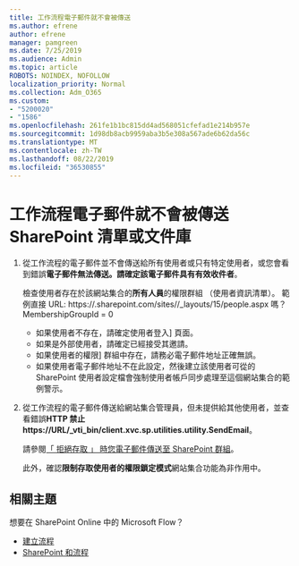 ```yaml
---
title: 工作流程電子郵件就不會被傳送
ms.author: efrene
author: efrene
manager: pamgreen
ms.date: 7/25/2019
ms.audience: Admin
ms.topic: article
ROBOTS: NOINDEX, NOFOLLOW
localization_priority: Normal
ms.collection: Adm_O365
ms.custom:
- "5200020"
- "1586"
ms.openlocfilehash: 261fe1b1bc815dd4ad568051cfefad1e214b957e
ms.sourcegitcommit: 1d98db8acb9959aba3b5e308a567ade6b62da56c
ms.translationtype: MT
ms.contentlocale: zh-TW
ms.lasthandoff: 08/22/2019
ms.locfileid: "36530855"
---
```

# <a name="workflow-email-is-not-being-sent-for-a-sharepoint-list-or-library"></a>工作流程電子郵件就不會被傳送 SharePoint 清單或文件庫

1. 從工作流程的電子郵件並不會傳送給所有使用者或只有特定使用者，或您會看到錯誤**電子郵件無法傳送。請確定該電子郵件具有有效收件者**。

    檢查使用者存在於該網站集合的**所有人員**的權限群組 （使用者資訊清單）。  範例直接 URL: https://<tenant>.sharepoint.com/sites/<sitename>/_layouts/15/people.aspx 嗎？MembershipGroupId = 0

    - 如果使用者不存在，請確定使用者登入] 頁面。 
    - 如果是外部使用者，請確定已經接受其邀請。
    - 如果使用者的權限] 群組中存在，請務必電子郵件地址正確無誤。
    - 如果使用者電子郵件地址不在此設定，然後建立該使用者可從的 SharePoint 使用者設定檔會強制使用者帳戶同步處理至這個網站集合的範例警示。
 
2. 從工作流程的電子郵件傳送給網站集合管理員，但未提供給其他使用者，並查看錯誤**HTTP 禁止<span>https:</span>//URL/_vti_bin/client.xvc.sp.utilities.utility.SendEmail**。
 

    請參閱[「 拒絕存取 」 時您電子郵件傳送至 SharePoint 群組](https://docs.microsoft.com/sharepoint/support/sharing-and-permissions/access-denied-when-send-an-email-to-groups)。

    此外，確認**限制存取使用者的權限鎖定模式**網站集合功能為非作用中。


## <a name="related-topics"></a>相關主題
想要在 SharePoint Online 中的 Microsoft Flow？
- [建立流程](https://support.office.com/article/Create-a-flow-for-a-list-or-library-in-SharePoint-Online-or-OneDrive-for-Business-a9c3e03b-0654-46af-a254-20252e580d01) 
- [SharePoint 和流程](https://flow.microsoft.com/blog/sharepoint-and-flow/) 


